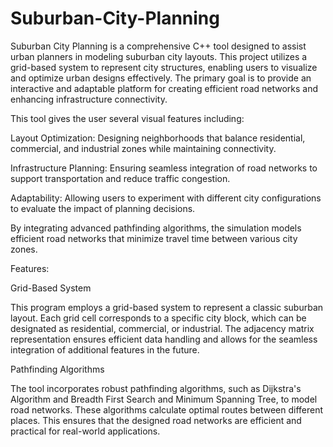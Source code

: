 # Suburban-City-Planning
Suburban City Planning is a comprehensive C++ tool designed to assist urban planners in modeling suburban city layouts. This project utilizes a grid-based system to represent city structures, enabling users to visualize and optimize urban designs effectively. The primary goal is to provide an interactive and adaptable platform for creating efficient road networks and enhancing infrastructure connectivity.

This tool gives the user several visual features including:

Layout Optimization: Designing neighborhoods that balance residential, commercial, and industrial zones while maintaining connectivity.

Infrastructure Planning: Ensuring seamless integration of road networks to support transportation and reduce traffic congestion.

Adaptability: Allowing users to experiment with different city configurations to evaluate the impact of planning decisions.

By integrating advanced pathfinding algorithms, the simulation models efficient road networks that minimize travel time between various city zones. 

Features:

Grid-Based System

This program employs a grid-based system to represent a classic suburban layout. Each grid cell corresponds to a specific city block, which can be designated as residential, commercial, or industrial. The adjacency matrix representation ensures efficient data handling and allows for the seamless integration of additional features in the future.

Pathfinding Algorithms

The tool incorporates robust pathfinding algorithms, such as Dijkstra's Algorithm and Breadth First Search and Minimum Spanning Tree, to model road networks. These algorithms calculate optimal routes between different places. This ensures that the designed road networks are efficient and practical for real-world applications.
